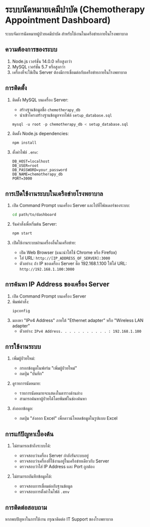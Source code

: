 # ระบบนัดหมายเคมีบำบัด (Chemotherapy Appointment Dashboard)

ระบบจัดการนัดหมายผู้ป่วยเคมีบำบัด สำหรับใช้งานในเครือข่ายภายในโรงพยาบาล

## ความต้องการของระบบ

1. Node.js เวอร์ชั่น 14.0.0 หรือสูงกว่า
2. MySQL เวอร์ชั่น 5.7 หรือสูงกว่า
3. เครื่องที่จะใช้เป็น Server ต้องมีการเชื่อมต่อกับเครือข่ายภายในโรงพยาบาล

## การติดตั้ง

1. ติดตั้ง MySQL บนเครื่อง Server:
   - สร้างฐานข้อมูลชื่อ `chemotherapy_db`
   - นำเข้าโครงสร้างฐานข้อมูลจากไฟล์ `setup_database.sql`
   ```sql
   mysql -u root -p chemotherapy_db < setup_database.sql
   ```

2. ติดตั้ง Node.js dependencies:
   ```bash
   npm install
   ```

3. ตั้งค่าไฟล์ `.env`:
   ```
   DB_HOST=localhost
   DB_USER=root
   DB_PASSWORD=your_password
   DB_NAME=chemotherapy_db
   PORT=3000
   ```

## การเปิดใช้งานระบบในเครือข่ายโรงพยาบาล

1. เปิด Command Prompt บนเครื่อง Server และไปที่โฟลเดอร์ของระบบ:
   ```bash
   cd path/to/dashboard
   ```

2. รันคำสั่งเพื่อเริ่มต้น Server:
   ```bash
   npm start
   ```

3. เปิดใช้งานระบบผ่านเครื่องอื่นในเครือข่าย:
   - เปิด Web Browser (แนะนำให้ใช้ Chrome หรือ Firefox)
   - ใส่ URL: `http://[IP_ADDRESS_OF_SERVER]:3000`
   - ตัวอย่าง: ถ้า IP ของเครื่อง Server คือ 192.168.1.100 ให้ใส่ URL: `http://192.168.1.100:3000`

## การค้นหา IP Address ของเครื่อง Server

1. เปิด Command Prompt บนเครื่อง Server
2. พิมพ์คำสั่ง:
   ```bash
   ipconfig
   ```
3. มองหา "IPv4 Address" ภายใต้ "Ethernet adapter" หรือ "Wireless LAN adapter"
   - ตัวอย่าง: `IPv4 Address. . . . . . . . . . . : 192.168.1.100`

## การใช้งานระบบ

1. เพิ่มผู้ป่วยใหม่:
   - กรอกข้อมูลในฟอร์ม "เพิ่มผู้ป่วยใหม่"
   - กดปุ่ม "บันทึก"

2. ดูรายการนัดหมาย:
   - รายการนัดหมายจะแสดงในตารางด้านล่าง
   - สามารถค้นหาผู้ป่วยได้โดยพิมพ์ในช่องค้นหา

3. ส่งออกข้อมูล:
   - กดปุ่ม "ส่งออก Excel" เพื่อดาวน์โหลดข้อมูลในรูปแบบ Excel

## การแก้ปัญหาเบื้องต้น

1. ไม่สามารถเข้าถึงระบบได้:
   - ตรวจสอบว่าเครื่อง Server กำลังรันระบบอยู่
   - ตรวจสอบว่าเครื่องที่ใช้งานอยู่ในเครือข่ายเดียวกับ Server
   - ตรวจสอบว่าใส่ IP Address และ Port ถูกต้อง

2. ไม่สามารถบันทึกข้อมูลได้:
   - ตรวจสอบการเชื่อมต่อกับฐานข้อมูล
   - ตรวจสอบการตั้งค่าในไฟล์ `.env`

## การติดต่อสอบถาม

หากพบปัญหาในการใช้งาน กรุณาติดต่อ IT Support ของโรงพยาบาล
